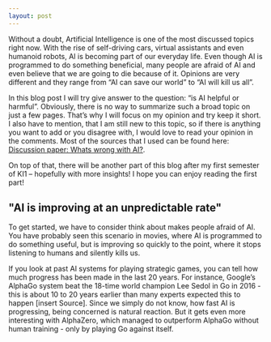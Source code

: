 ```yaml
---
layout: post
---
```


Without a doubt, Artificial Intelligence is one of the most discussed topics right now. With the rise of self-driving cars, virtual assistants and even humanoid robots, AI is becoming part of our everyday life. Even though AI is programmed to do something beneficial, many people are afraid of AI and even believe that we are going to die because of it. Opinions are very different and they range from “AI can save our world” to “AI will kill us all”.


In this blog post I will try give answer to the question: “is AI helpful or harmful”. Obviously, there is no way to summarize such a broad topic on just a few pages. That’s why I will focus on my opinion and try keep it short. I also have to mention, that I am still new to this topic, so if there is anything you want to add or you disagree with, I would love to read your opinion in the comments. Most of the sources that I used can be found here: [Discussion paper: Whats wrong with AI?](https://sisr.swissinformatics.org/si-magazine-dirk-helbing-whats-wrong-with-ai-a-discussion-paper/).


On top of that, there will be another part of this blog after my first semester of KI1 – hopefully with more insights! I hope you can enjoy reading the first part!

## "AI is improving at an unpredictable rate"

To get started, we have to consider think about makes people afraid of AI. You have probably seen this scenario in movies, where AI is programmed to do something useful, but is improving so quickly to the point, where it stops listening to humans and silently kills us. 


If you look at past AI systems for playing strategic games, you can tell how much progress has been made in the last 20 years. For instance, Google’s AlphaGo system beat the 18-time world champion Lee Sedol in Go in 2016 - this is about 10 to 20 years earlier than many experts expected this to happen [insert Source]. Since we simply do not know, how fast AI is progressing, being concerned is natural reaction. But it gets even more interesting with AlphaZero, which managed to outperform AlphaGo without human training - only by playing Go against itself. 
